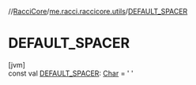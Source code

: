 //[RacciCore](../../index.md)/[me.racci.raccicore.utils](index.md)/[DEFAULT_SPACER](-d-e-f-a-u-l-t_-s-p-a-c-e-r.md)

# DEFAULT_SPACER

[jvm]\
const val [DEFAULT_SPACER](-d-e-f-a-u-l-t_-s-p-a-c-e-r.md): [Char](https://kotlinlang.org/api/latest/jvm/stdlib/kotlin/-char/index.html) = ' '
